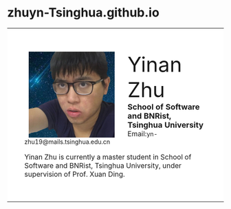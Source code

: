 # zhuyn-Tsinghua.github.io
<TABLE align="center">
<TR>
<center>
<TD width="800" valign="center" bgcolor="ffffff" style="padding:40px">

<p><img border="0" src="yinan.jpg" height="200" align="left" style="border: 0px solid #FFFFFF; padding-left: 10px; padding-right: 30px; padding-top: 0px; padding-bottom: 1px">
  <font size=7>Yinan Zhu</font>
<br>
<font size=4><b>School of Software and BNRist, Tsinghua University</b></font>
<br>
<font size=3>Email:</font><a>yn-zhu19@mails.tsinghua.edu.cn</a><br /></font>
<font size=1><br></font>
<font size=3>Yinan Zhu is currently a master student in School of Software and BNRist, Tsinghua University, under supervision of Prof. Xuan Ding.
</font>


